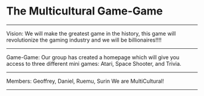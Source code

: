 # The Multicultural Game-Game
________________________________________________________________________________
Vision:
We will make the greatest game in the history,
this game will revolutionize the gaming industry and we will be billionaires!!!!
________________________________________________________________________________
Game-Game:
Our group has created a homepage which will give you access to three different
mini games: Atari, Space Shooter, and Trivia.
________________________________________________________________________________
Members:
Geoffrey, Daniel, Ruemu, Surin
We are MultiCultural!
________________________________________________________________________________
